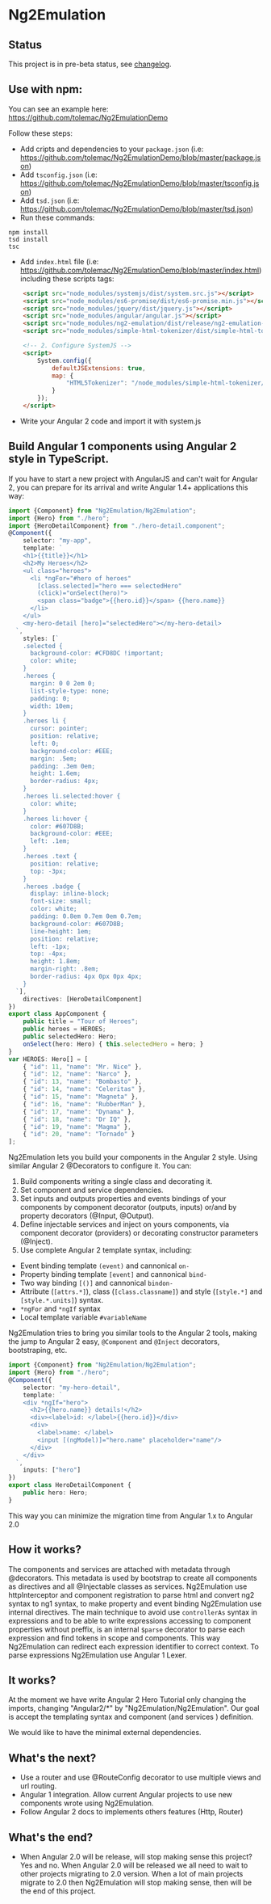 # Ng2Emulation

## Status

This project is in pre-beta status, see [changelog](https://github.com/tolemac/Ng2Emulation/blob/master/CHANGELOG.md).

## Use with npm:

You can see an example here: https://github.com/tolemac/Ng2EmulationDemo

Follow these steps:
* Add cripts and dependencies to your `package.json` (i.e: https://github.com/tolemac/Ng2EmulationDemo/blob/master/package.json)
* Add `tsconfig.json` (i.e: https://github.com/tolemac/Ng2EmulationDemo/blob/master/tsconfig.json)
* Add `tsd.json` (i.e: https://github.com/tolemac/Ng2EmulationDemo/blob/master/tsd.json)
* Run these commands:
````
npm install
tsd install
tsc
````
* Add `index.html` file (i.e: https://github.com/tolemac/Ng2EmulationDemo/blob/master/index.html) including these scripts tags:
```` html
    <script src="node_modules/systemjs/dist/system.src.js"></script>
    <script src="node_modules/es6-promise/dist/es6-promise.min.js"></script>
    <script src="node_modules/jquery/dist/jquery.js"></script>
    <script src="node_modules/angular/angular.js"></script>
    <script src="node_modules/ng2-emulation/dist/release/ng2-emulation-bundle.js"></script>
    <script src="node_modules/simple-html-tokenizer/dist/simple-html-tokenizer.js"></script>

    <!-- 2. Configure SystemJS -->
    <script>
        System.config({
            defaultJSExtensions: true,
            map: {
                "HTML5Tokenizer": "/node_modules/simple-html-tokenizer/dist/simple-html-tokenizer"
            }
        });
    </script>
````
* Write your Angular 2 code and import it with system.js

## Build Angular 1 components using Angular 2 style in TypeScript.

If you have to start a new project with AngularJS and can't wait for Angular 2, you can prepare for its arrival and write Angular 1.4+ applications this way:

```typeScript
import {Component} from "Ng2Emulation/Ng2Emulation";
import {Hero} from "./hero";
import {HeroDetailComponent} from "./hero-detail.component";
@Component({
	selector: "my-app",
	template: `
    <h1>{{title}}</h1>
    <h2>My Heroes</h2>
    <ul class="heroes">
      <li *ngFor="#hero of heroes"
        [class.selected]="hero === selectedHero"
        (click)="onSelect(hero)">
        <span class="badge">{{hero.id}}</span> {{hero.name}}
      </li>
    </ul>
    <my-hero-detail [hero]="selectedHero"></my-hero-detail>
  `,
	styles: [`
    .selected {
      background-color: #CFD8DC !important;
      color: white;
    }
    .heroes {
      margin: 0 0 2em 0;
      list-style-type: none;
      padding: 0;
      width: 10em;
    }
    .heroes li {
      cursor: pointer;
      position: relative;
      left: 0;
      background-color: #EEE;
      margin: .5em;
      padding: .3em 0em;
      height: 1.6em;
      border-radius: 4px;
    }
    .heroes li.selected:hover {
      color: white;
    }
    .heroes li:hover {
      color: #607D8B;
      background-color: #EEE;
      left: .1em;
    }
    .heroes .text {
      position: relative;
      top: -3px;
    }
    .heroes .badge {
      display: inline-block;
      font-size: small;
      color: white;
      padding: 0.8em 0.7em 0em 0.7em;
      background-color: #607D8B;
      line-height: 1em;
      position: relative;
      left: -1px;
      top: -4px;
      height: 1.8em;
      margin-right: .8em;
      border-radius: 4px 0px 0px 4px;
    }
  `],
	directives: [HeroDetailComponent]
})
export class AppComponent {
	public title = "Tour of Heroes";
	public heroes = HEROES;
	public selectedHero: Hero;
	onSelect(hero: Hero) { this.selectedHero = hero; }
}
var HEROES: Hero[] = [
	{ "id": 11, "name": "Mr. Nice" },
	{ "id": 12, "name": "Narco" },
	{ "id": 13, "name": "Bombasto" },
	{ "id": 14, "name": "Celeritas" },
	{ "id": 15, "name": "Magneta" },
	{ "id": 16, "name": "RubberMan" },
	{ "id": 17, "name": "Dynama" },
	{ "id": 18, "name": "Dr IQ" },
	{ "id": 19, "name": "Magma" },
	{ "id": 20, "name": "Tornado" }
];
```

Ng2Emulation lets you build your components in the Angular 2 style. Using similar Angular 2 @Decorators to configure it. You can:

1. Build components writing a single class and decorating it.
2. Set component and service dependencies.
3. Set inputs and outputs properties and events bindings of your components by component decorator (outputs, inputs) or/and by property decorators (@Input, @Output).
3. Define injectable services and inject on yours components, via component decorator (providers) or decorating constructor parameters (@Inject).
4. Use complete Angular 2 template syntax, including:
  * Event binding template `(event)` and cannonical `on-`
  * Property binding template `[event]` and cannonical `bind-`
  * Two way binding `[()]` and cannonical `bindon-`
  * Attribute (`[attrs.*]`), class (`[class.classname]`) and style (`[style.*]` and `[style.*.units]`) syntax.
  * `*ngFor` and `*ngIf` syntax
  * Local template variable `#variableName`

Ng2Emulation tries to bring you similar tools to the Angular 2 tools, making the jump to Angular 2 easy, `@Component` and `@Inject` decorators, bootstraping, etc.

````typeScript
import {Component} from "Ng2Emulation/Ng2Emulation";
import {Hero} from "./hero";
@Component({
	selector: "my-hero-detail",
	template: `
    <div *ngIf="hero">
      <h2>{{hero.name}} details!</h2>
      <div><label>id: </label>{{hero.id}}</div>
      <div>
        <label>name: </label>
        <input [(ngModel)]="hero.name" placeholder="name"/>
      </div>
    </div>
  `,
	inputs: ["hero"]
})
export class HeroDetailComponent {
	public hero: Hero;
}
````

This way you can minimize the migration time from Angular 1.x to Angular 2.0

## How it works?

The components and services are attached with metadata through @decorators. This metadata is used by bootstrap to create all components as directives and all @Injectable classes as services.
Ng2Emulation use httpInterceptor and component registration to parse html and convert ng2 syntax to ng1 syntax, to make property and event binding Ng2Emulation use internal directives.
The main technique to avoid use `controllerAs` syntax in expressions and to be able to write expressions accessing to component properties without preffix, is an internal `$parse` decorator to parse each expression and find tokens in scope and components. This way Ng2Emulation can redirect each expression identifier to correct context. To parse expressions Ng2Emulation use Angular 1 Lexer.

## It works?

At the moment we have write Angular 2 Hero Tutorial only changing the imports, changing "Angular2/*" by "Ng2Emulation/Ng2Emulation".
Our goal is accept the templating syntax and component (and services ) definition.

We would like to have the minimal external dependencies.

## What's the next?

* Use a router and use @RouteConfig decorator to use multiple views and url routing.
* Angular 1 integration. Allow current Angular projects to use new components wrote using Ng2Emulation.
* Follow Angular 2 docs to implements others features (Http, Router)

## What's the end?
* When Angular 2.0 will be release, will stop making sense this project? Yes and no. When Angular 2.0 will be released we all need to wait to other projects migrating to 2.0 version. When a lot of main projects migrate to 2.0 then Ng2Emulation will stop making sense, then will be the end of this project.

